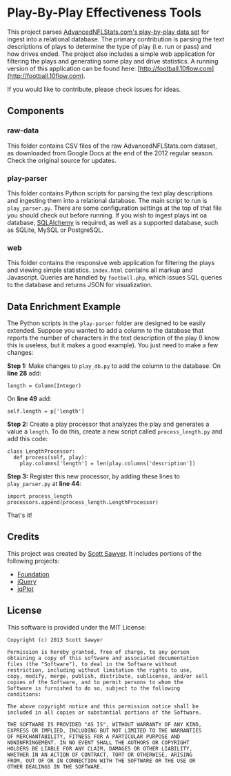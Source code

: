 Play-By-Play Effectiveness Tools
================================

This project parses [AdvancedNFLStats.com's play-by-play data set](http://www.advancednflstats.com/2010/04/play-by-play-data.html) for ingest into a relational database. The primary contribution is parsing the text descriptions of plays to determine the type of play (i.e. run or pass) and how drives ended. The project also includes a simple web application for filtering the plays and generating some play and drive statistics. A running version of this application can be found here: [http://football.10flow.com](http://football.10flow.com).

If you would like to contribute, please check issues for ideas.

Components
----------

### raw-data

This folder contains CSV files of the raw AdvancedNFLStats.com dataset, as downloaded from Google Docs at the end of the 2012 regular season. Check the original source for updates.

### play-parser

This folder contains Python scripts for parsing the text play descriptions and ingesting them into a relational database. The main script to run is `play_parser.py`. There are some configuration settings at the top of that file you should check out before running. If you wish to ingest plays int oa database, [SQLAlchemy](http://www.sqlalchemy.org) is required, as well as a supported database, such as SQLite, MySQL or PostgreSQL.

### web

This folder contains the responsive web application for filtering the plays and viewing simple statistics. `index.html` contains all markup and Javascript. Queries are handled by `football.php`, which issues SQL queries to the database and returns JSON for visualization.

Data Enrichment Example
-----------------------

The Python scripts in the `play-parser` folder are designed to be easily extended. Suppose you wanted to add a column to the database that reports the number of characters in the text description of the play (I know this is useless, but it makes a good example). You just need to make a few changes:

**Step 1:** Make changes to `play_db.py` to add the column to the database. On **line 28** add:

	length = Column(Integer)

On **line 49** add:

	self.length = p['length']

**Step 2:** Create a play processor that analyzes the play and generates a value a `length`. To do this, create a new script called `process_length.py` and add this code:

	class LengthProcessor:
	  def process(self, play):
	    play.columns['length'] = len(play.columns['description'])

**Step 3:** Register this new processor, by adding these lines to `play_parser.py` at **line 44**:

	import process_length
	processors.append(process_length.LengthProcessor)

That's it!

Credits
-------

This project was created by [Scott Sawyer](http://www.10flow.com). It includes portions of the following projects:

- [Foundation](http://foundation.zurb.com)
- [jQuery](http://www.jquery.com)
- [jqPlot](http://www.jqplot.com)

License
-------

This software is provided under the MIT License:

	Copyright (c) 2013 Scott Sawyer
	
	Permission is hereby granted, free of charge, to any person
	obtaining a copy of this software and associated documentation
	files (the "Software"), to deal in the Software without
	restriction, including without limitation the rights to use,
	copy, modify, merge, publish, distribute, sublicense, and/or sell
	copies of the Software, and to permit persons to whom the
	Software is furnished to do so, subject to the following
	conditions:
	
	The above copyright notice and this permission notice shall be
	included in all copies or substantial portions of the Software.
	
	THE SOFTWARE IS PROVIDED "AS IS", WITHOUT WARRANTY OF ANY KIND,
	EXPRESS OR IMPLIED, INCLUDING BUT NOT LIMITED TO THE WARRANTIES
	OF MERCHANTABILITY, FITNESS FOR A PARTICULAR PURPOSE AND
	NONINFRINGEMENT. IN NO EVENT SHALL THE AUTHORS OR COPYRIGHT
	HOLDERS BE LIABLE FOR ANY CLAIM, DAMAGES OR OTHER LIABILITY,
	WHETHER IN AN ACTION OF CONTRACT, TORT OR OTHERWISE, ARISING
	FROM, OUT OF OR IN CONNECTION WITH THE SOFTWARE OR THE USE OR
	OTHER DEALINGS IN THE SOFTWARE.
